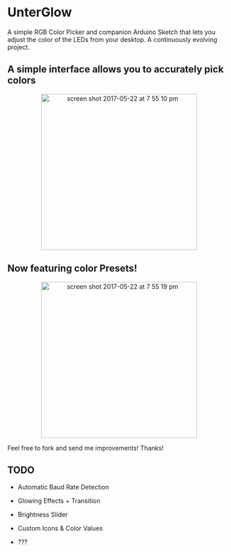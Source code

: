# UnterGlow

A simple RGB Color Picker and companion Arduino Sketch that lets you adjust the color of the LEDs from your desktop. A continuously evolving project.

## A simple interface allows you to accurately pick colors
<p align="center">
<img width="352" alt="screen shot 2017-05-22 at 7 55 10 pm" src="https://cloud.githubusercontent.com/assets/7153954/26333025/9b88d588-3f28-11e7-87e6-79490a19e99b.png">
</p>

## Now featuring color Presets!

<p align="center">
<img width="352" alt="screen shot 2017-05-22 at 7 55 19 pm" src="https://cloud.githubusercontent.com/assets/7153954/26333030/9e8953b6-3f28-11e7-91fa-01f4ddb5acf1.png">
</p>
Feel free to fork and send me improvements! Thanks!

## TODO

- Automatic Baud Rate Detection

- Glowing Effects + Transition

- Brightness Slider

- Custom Icons & Color Values

- ???
